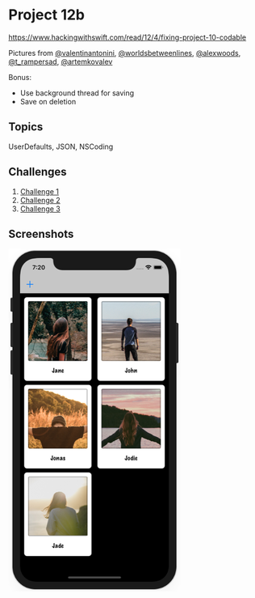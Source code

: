 # Project 12b

https://www.hackingwithswift.com/read/12/4/fixing-project-10-codable

Pictures from [@valentinantonini](https://unsplash.com/photos/7sUCTP_tmIQ), [@worldsbetweenlines](https://unsplash.com/photos/yS-hgcuNqZw), [@alexwoods](https://unsplash.com/photos/pZVi92S-ZMs), [@t_rampersad](https://unsplash.com/photos/pI0iZY5BURs), [@artemkovalev](https://unsplash.com/photos/fk3XUcfTAvk)

Bonus:
- Use background thread for saving
- Save on deletion

## Topics

UserDefaults, JSON, NSCoding

## Challenges

1. [Challenge 1](../25-Project12-Challenge1)
2. [Challenge 2](../26-Project12-Challenge2)
3. [Challenge 3](../27-Project12-Challenge3)

## Screenshots

![screenshot1](screenshots/screen01.png)
